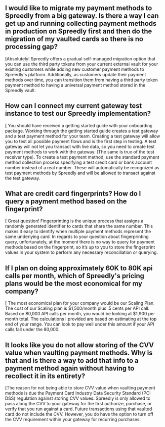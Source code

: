 ## I would like to migrate my payment methods to Spreedly from a big gateway. Is there a way I can get up and running collecting payment methods in production on Spreedly first and then do the migration of my vaulted cards so there is no processing gap? 

[Absolutely! Spreedly offers a gradual self-managed migration option that you can use the third party tokens from your current external vault for your existing customers while adding new customer payment methods to Spreedly's platform. Additionally, as customers update their payment methods over time, you can transition them from having a third party token payment method to having a universal payment method stored in the Spreedly vault.
## How can I connect my current gateway test instance to test our Spreedly implementation? 

[ You should have received a getting started guide with your onboarding package. Working through the getting started guide creates a test gateway and a test payment method for your team. Creating a test gateway will allow you to test all possible payment flows and is the first step in testing. A test gateway will not let you transact with live data, so you need to create test payment methods to work with the gateway. (The same is true of the test receiver type). To create a test payment method, use the standard payment method collection process specifying a test credit card or bank account number instead of a real number. These will automatically be recognized as test payment methods by Spreedly and will be allowed to transact against the test gateway.
## What are credit card fingerprints? How do I query a payment method based on the fingerprint?

[ Great question! Fingerprinting is the unique process that assigns a randomly generated identifier to cards that share the same number. This makes it easy to identify when multiple payment methods represent the same underlying card.  In regards to your question about fingerprinting query, unfortunately, at the moment there is no way to query for payment methods based on the fingerprint, so it’s up to you to store the fingerprint values in your system to perform any necessary reconciliation or querying.
## If I plan on doing approximately 60K to 80K api calls per month, which of Spreedly's pricing plans would be the most economical for my company?

[ The most economical plan for your company would be our Scaling Plan. The cost of our Scaling plan is $1,500/month plus .5 cents per API call. Based on 80,000 API calls per month, you would be looking at $1,900 per month total. The calculations I provided are based on estimating at the top end of your range. You can look to pay well under this amount if your API calls fall under the 80,000.
## It looks like you do not allow storing of the CVV value when vaulting payment methods. Why is that and is there a way to add that info to a payment method again without having to recollect it in its entirety? 

[The reason for not being able to store CVV value when vaulting payment methods is due the Payment Card Industry Data Security Standard (PCI DSS) regulation against storing CVV values. Spreedly is only allowed to pass along the CVV to your gateway for the first authorize, purchase, or verify that you run against a card. Future transactions using that vaulted card do not include the CVV. However, you do have the option to turn off the CVV requirement within your gateway for recurring purchases. 
